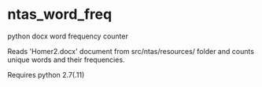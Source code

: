 # ntas_word_freq
python docx word frequency counter

Reads 'Homer2.docx' document from src/ntas/resources/ folder and counts unique words and their frequencies.

Requires python 2.7(.11)
